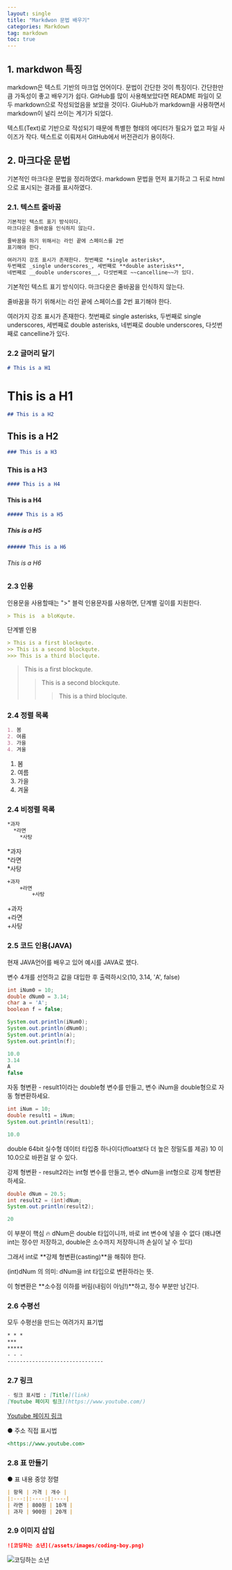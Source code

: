```yaml
---
layout: single
title: "Markdwon 문법 배우기"
categories: Markdown
tag: markdown
toc: true
---
```


## 1. markdwon 특징
markdown은 텍스트 기반의 마크업 언어이다. 문법이 간단한 것이 특징이다. 간단한만큼 가독성이 좋고 배우기가 쉽다. GitHub를 많이 사용해보았다면 README 파일이 모두 markdown으로 작성되었음을 보았을 것이다. GiuHub가 markdown을 사용하면서 markdown이 널리 쓰이는 계기가 되었다.

텍스트(Text)로 기반으로 작성되기 때문에 특별한 형태의 에디터가 필요가 없고 파일 사이즈가 작다. 텍스트로 이뤄져서 GitHub에서 버전관리가 용이하다.  

## 2. 마크다운 문법
기본적인 마크다운 문법을 정리하였다. markdown 문법을 먼저 표기하고 그 뒤로 html으로 표시되는 결과를 표시하였다.  

### 2.1. 텍스트 줄바꿈

```markdown
기본적인 텍스트 표기 방식이다.  
마크다운은 줄바꿈을 인식하지 않는다.

줄바꿈을 하기 위해서는 라인 끝에 스페이스를 2번  
표기해야 한다.

여러가지 강조 표시가 존재한다. 첫번째로 *single asterisks*,  
두번째로 _single underscores_, 세번째로 **double asterisks**,  
네번째로 __double underscores__, 다섯번째로 ~~cancelline~~가 있다.
```
기본적인 텍스트 표기 방식이다. 마크다운은 줄바꿈을 인식하지 않는다.

줄바꿈을 하기 위해서는 라인 끝에 스페이스를 2번
표기해야 한다.

여러가지 강조 표시가 존재한다. 첫번째로 single asterisks, 두번째로 single underscores, 세번째로 double asterisks, 네번째로 double underscores, 다섯번째로 cancelline가 있다.

  
### 2.2 글머리 달기
```markdown
# This is a H1
```
# This is a H1  

```markdown
## This is a H2
```
## This is a H2

```markdown
### This is a H3
```
### This is a H3 

```markdown
#### This is a H4
```
#### This is a H4 

```markdown
##### This is a H5
```
##### This is a H5 

```markdown
###### This is a H6
```
###### This is a H6  



### 2.3 인용  
인용문을 사용할때는 ">" 블럭 인용문자를 사용하면, 단계별 깊이를 지원한다.
```markdown
> This is  a bloKqute.  
```  
  
단계별 인용
```markdown
> This is a first blockqute.
>> This is a second blockqute.
>>> This is a third bloclqute.
```

> This is a first blockqute.
>> This is a second blockqute.
>>> This is a third bloclqute.



### 2.4 정렬 목록
```markdown
1. 봄
2. 여름
3. 가을
4. 겨울
```

1. 봄
2. 여름
3. 가을
4. 겨울

### 2.4 비정렬 목록
```markdown
*과자
  *라면
    *사탕
```
*과자    
  *라면  
    *사탕 

```markdown
+과자  
    +라면
        +사탕
```

+과자  
    +라면  
        +사탕

### 2.5 코드 인용(JAVA)
현재 JAVA언어를 배우고 있어 예시를 JAVA로 헸다.  

변수 4개를 선언하고 값을 대입한 후 출력하시오(10, 3.14, 'A', false)  

```java  
int iNum0 = 10;
double dNum0 = 3.14;
char a = 'A';
boolean f = false;

System.out.println(iNum0);
System.out.println(dNum0);
System.out.println(a);
System.out.println(f);
```
```java
10.0
3.14
A
false
```
  


자동 형변환 - result1이라는 double형 변수를 만들고, 변수 iNum을 double형으로 자동 형변환하세요.  

```java
int iNum = 10;
double result1 = iNum;
System.out.println(result1);
```

```java
10.0
```
double 64bit 실수형 데이터 타입중 하나이다(float보다 더 높은 정밀도를 제공)
10 이 10.0으로 바뀐걸 알 수 있다.
  
  

강제 형변환 - result2라는 int형 변수를 만들고, 변수 dNum을 int형으로 강제 형변환하세요.  
  
```java
double dNum = 20.5;
int result2 = (int)dNum;
System.out.println(result2);
```

```java
20
```

이 부분이 핵심 🔥
dNum은 double 타입이니까, 바로 int 변수에 넣을 수 없다
(왜냐면 int는 정수만 저장하고, double은 소수까지 저장하니까 손실이 날 수 있다)

그래서 int로 **강제 형변환(casting)**을 해줘야 한다.

(int)dNum 의 의미:
dNum을 int 타입으로 변환하라는 뜻.

이 형변환은 **소수점 이하를 버림(내림이 아님!)**하고, 정수 부분만 남긴다.



### 2.6 수평선
모두 수평선을 만드는 여려가지 표기법  
  
```markdown
* * *
***
***** 
- - -
-------------------------------
```



### 2.7 링크
```markdown
- 링크 표시법 : [Title](link)
[Youtube 페이지 링크](https://www.youtube.com/)
```
[Youtube 페이지 링크](https://www.youtube.com/)

● 주소 직접 표시법  
```markdown
<https://www.youtube.com>
```  
  


### 2.8 표 만들기
● 표 내용 중앙 정렬
```markdown
| 항목 | 가격 | 개수 |
|:---:|:----:|:----|
| 라면 | 800원 | 10개 |
| 과자 | 900원 | 20개 |
```
  


### 2.9 이미지 삽입
```markdown
![코딩하는 소년](/assets/images/coding-boy.png)

```
![코딩하는 소년](/assets/images/coding-boy.png)

